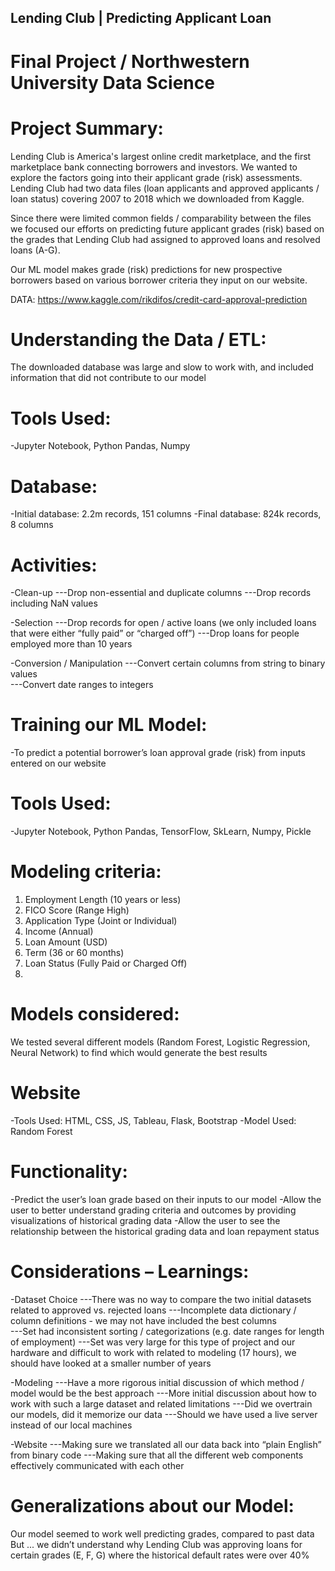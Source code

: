 ## Lending Club | Predicting Applicant Loan
# Final Project / Northwestern University Data Science

# Project Summary:
Lending Club is America's largest online credit marketplace, and the first 
marketplace bank connecting borrowers and investors. We wanted to 
explore the factors going into their  applicant grade (risk) assessments.
Lending Club had two data files (loan applicants and approved applicants / 
loan status) covering 2007 to 2018 which we downloaded from Kaggle.  

Since there were limited common fields / comparability between the files 
we focused our efforts on predicting future applicant grades (risk) based on
the grades that Lending Club had assigned to approved loans and resolved
loans (A-G).

Our ML model makes grade (risk) predictions for new prospective 
borrowers based on various borrower criteria they input on our website.

DATA: https://www.kaggle.com/rikdifos/credit-card-approval-prediction

# Understanding the Data / ETL:
The downloaded database was large and slow to work with, and 
included information that did not contribute to our model

# Tools Used: 
-Jupyter Notebook, Python Pandas, Numpy

# Database: 
-Initial database:  2.2m records, 151 columns
-Final database:  824k records, 8 columns

# Activities:
-Clean-up
---Drop non-essential and duplicate columns 
---Drop records including NaN values

-Selection
---Drop records for open / active loans (we only included 
loans that were either “fully paid” or “charged off”) 
---Drop loans for people employed more than 10 years

-Conversion / Manipulation
---Convert certain columns from string to binary values    
---Convert date ranges to integers

# Training our ML Model:
-To predict a potential borrower’s loan approval grade (risk) from 
inputs entered on our website

# Tools Used: 
-Jupyter Notebook, Python Pandas, TensorFlow, SkLearn, Numpy, Pickle

# Modeling criteria:  
1. Employment Length (10 years or less)
2. FICO Score (Range High) 
3. Application Type (Joint or Individual)
4. Income (Annual)
5. Loan Amount (USD)
6. Term (36 or 60 months)
7. Loan Status (Fully Paid or Charged Off) 
8. 
# Models considered:  
We tested several different models (Random Forest, Logistic Regression, Neural Network) to find which would generate the best results 

# Website
-Tools Used:  HTML, CSS, JS, Tableau, Flask, Bootstrap
-Model Used:  Random Forest

# Functionality:
-Predict the user’s loan grade based on their inputs to our model
-Allow the user to better understand grading criteria and 
outcomes by providing visualizations of historical grading data 
-Allow the user to see the relationship between the historical 
grading data and loan repayment status 


# Considerations – Learnings:
-Dataset Choice
---There was no way to compare the two initial datasets related
to approved vs. rejected loans
---Incomplete data dictionary / column definitions - we may not
have included the best columns  
---Set had inconsistent sorting / categorizations (e.g. date 
ranges for length of employment)
---Set was very large for this type of project and our hardware 
and difficult  to work with related to modeling (17 hours), we 
should have looked at a smaller number of years 

-Modeling
---Have a more rigorous initial discussion of which method / 
model would be the best approach
---More initial discussion about how to work with such a large 
dataset and related limitations
---Did we overtrain our models, did it memorize our data
---Should we have used a live server instead of our local 
machines

-Website
---Making sure we translated all our data back into “plain 
English” from binary code
---Making sure that all the different web components 
effectively communicated with each other 

# Generalizations about our Model:
Our model seemed to work well predicting grades, compared to past data
But ... we didn’t understand why Lending Club was approving loans for 
certain grades (E, F, G) where the historical default rates were over 40%


